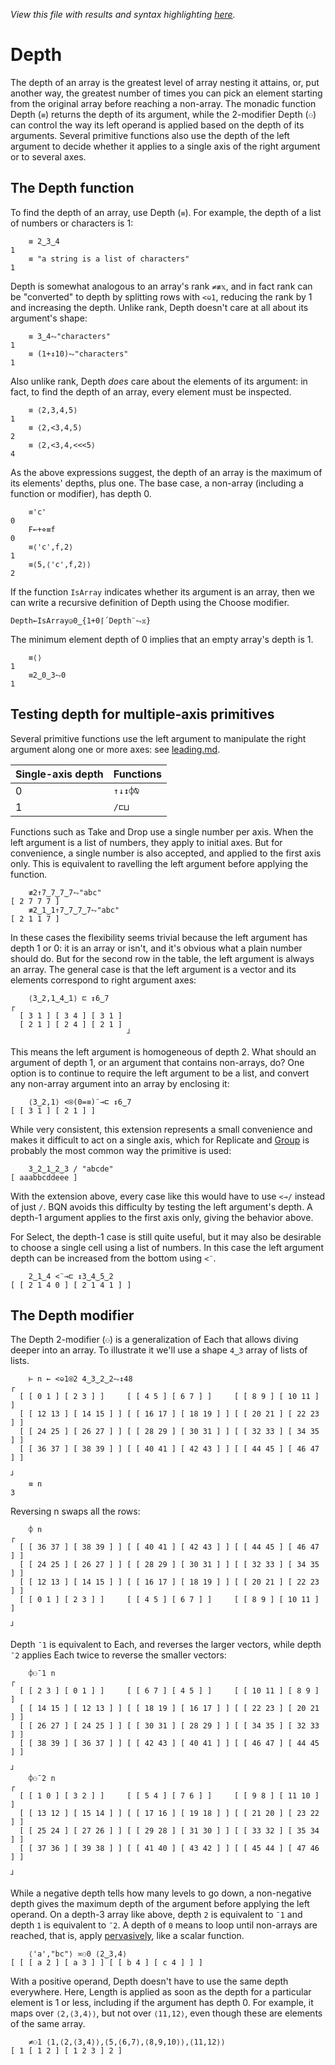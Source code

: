 *View this file with results and syntax highlighting [here](https://mlochbaum.github.io/BQN/doc/depth.html).*

# Depth

The depth of an array is the greatest level of array nesting it attains, or, put another way, the greatest number of times you can pick an element starting from the original array before reaching a non-array. The monadic function Depth (`≡`) returns the depth of its argument, while the 2-modifier Depth (`⚇`) can control the way its left operand is applied based on the depth of its arguments. Several primitive functions also use the depth of the left argument to decide whether it applies to a single axis of the right argument or to several axes.

## The Depth function

To find the depth of an array, use Depth (`≡`). For example, the depth of a list of numbers or characters is 1:

        ≡ 2‿3‿4
    1
        ≡ "a string is a list of characters"
    1

Depth is somewhat analogous to an array's rank `≠≢𝕩`, and in fact rank can be "converted" to depth by splitting rows with `<⎉1`, reducing the rank by 1 and increasing the depth. Unlike rank, Depth doesn't care at all about its argument's shape:

        ≡ 3‿4⥊"characters"
    1
        ≡ (1+↕10)⥊"characters"
    1

Also unlike rank, Depth *does* care about the elements of its argument: in fact, to find the depth of an array, every element must be inspected.

        ≡ ⟨2,3,4,5⟩
    1
        ≡ ⟨2,<3,4,5⟩
    2
        ≡ ⟨2,<3,4,<<<5⟩
    4

As the above expressions suggest, the depth of an array is the maximum of its elements' depths, plus one. The base case, a non-array (including a function or modifier), has depth 0.

        ≡'c'
    0
        F←+⋄≡f
    0
        ≡⟨'c',f,2⟩
    1
        ≡⟨5,⟨'c',f,2⟩⟩
    2

If the function `IsArray` indicates whether its argument is an array, then we can write a recursive definition of Depth using the Choose modifier.

    Depth←IsArray◶0‿{1+0⌈´Depth¨⥊𝕩}

The minimum element depth of 0 implies that an empty array's depth is 1.

        ≡⟨⟩
    1
        ≡2‿0‿3⥊0
    1

## Testing depth for multiple-axis primitives

Several primitive functions use the left argument to manipulate the right argument along one or more axes: see [leading.md](leading.md).

| Single-axis depth | Functions
|-------------------|----------
| 0                 | `↑↓↕⌽⍉`
| 1                 | `/⊏⊔`

Functions such as Take and Drop use a single number per axis. When the left argument is a list of numbers, they apply to initial axes. But for convenience, a single number is also accepted, and applied to the first axis only. This is equivalent to ravelling the left argument before applying the function.

        ≢2↑7‿7‿7‿7⥊"abc"
    [ 2 7 7 7 ]
        ≢2‿1‿1↑7‿7‿7‿7⥊"abc"
    [ 2 1 1 7 ]

In these cases the flexibility seems trivial because the left argument has depth 1 or 0: it is an array or isn't, and it's obvious what a plain number should do. But for the second row in the table, the left argument is always an array. The general case is that the left argument is a vector and its elements correspond to right argument axes:

        ⟨3‿2,1‿4‿1⟩ ⊏ ↕6‿7
    ┌
      [ 3 1 ] [ 3 4 ] [ 3 1 ]
      [ 2 1 ] [ 2 4 ] [ 2 1 ]
                              ┘

This means the left argument is homogeneous of depth 2. What should an argument of depth 1, or an argument that contains non-arrays, do? One option is to continue to require the left argument to be a list, and convert any non-array argument into an array by enclosing it:

        ⟨3‿2,1⟩ <⍟(0=≡)¨⊸⊏ ↕6‿7
    [ [ 3 1 ] [ 2 1 ] ]

While very consistent, this extension represents a small convenience and makes it difficult to act on a single axis, which for Replicate and [Group](group.md) is probably the most common way the primitive is used:

        3‿2‿1‿2‿3 / "abcde"
    [ aaabbcddeee ]

With the extension above, every case like this would have to use `<⊸/` instead of just `/`. BQN avoids this difficulty by testing the left argument's depth. A depth-1 argument applies to the first axis only, giving the behavior above.

For Select, the depth-1 case is still quite useful, but it may also be desirable to choose a single cell using a list of numbers. In this case the left argument depth can be increased from the bottom using `<¨`.

        2‿1‿4 <¨⊸⊏ ↕3‿4‿5‿2
    [ [ 2 1 4 0 ] [ 2 1 4 1 ] ]

## The Depth modifier

The Depth 2-modifier (`⚇`) is a generalization of Each that allows diving deeper into an array. To illustrate it we'll use a shape `4‿3` array of lists of lists.

        ⊢ n ← <⎉1⍟2 4‿3‿2‿2⥊↕48
    ┌
      [ [ 0 1 ] [ 2 3 ] ]     [ [ 4 5 ] [ 6 7 ] ]     [ [ 8 9 ] [ 10 11 ] ]
      [ [ 12 13 ] [ 14 15 ] ] [ [ 16 17 ] [ 18 19 ] ] [ [ 20 21 ] [ 22 23 ] ]
      [ [ 24 25 ] [ 26 27 ] ] [ [ 28 29 ] [ 30 31 ] ] [ [ 32 33 ] [ 34 35 ] ]
      [ [ 36 37 ] [ 38 39 ] ] [ [ 40 41 ] [ 42 43 ] ] [ [ 44 45 ] [ 46 47 ] ]
                                                                              ┘
        ≡ n
    3

Reversing n swaps all the rows:

        ⌽ n
    ┌
      [ [ 36 37 ] [ 38 39 ] ] [ [ 40 41 ] [ 42 43 ] ] [ [ 44 45 ] [ 46 47 ] ]
      [ [ 24 25 ] [ 26 27 ] ] [ [ 28 29 ] [ 30 31 ] ] [ [ 32 33 ] [ 34 35 ] ]
      [ [ 12 13 ] [ 14 15 ] ] [ [ 16 17 ] [ 18 19 ] ] [ [ 20 21 ] [ 22 23 ] ]
      [ [ 0 1 ] [ 2 3 ] ]     [ [ 4 5 ] [ 6 7 ] ]     [ [ 8 9 ] [ 10 11 ] ]
                                                                              ┘

Depth `¯1` is equivalent to Each, and reverses the larger vectors, while depth `¯2` applies Each twice to reverse the smaller vectors:

        ⌽⚇¯1 n
    ┌
      [ [ 2 3 ] [ 0 1 ] ]     [ [ 6 7 ] [ 4 5 ] ]     [ [ 10 11 ] [ 8 9 ] ]
      [ [ 14 15 ] [ 12 13 ] ] [ [ 18 19 ] [ 16 17 ] ] [ [ 22 23 ] [ 20 21 ] ]
      [ [ 26 27 ] [ 24 25 ] ] [ [ 30 31 ] [ 28 29 ] ] [ [ 34 35 ] [ 32 33 ] ]
      [ [ 38 39 ] [ 36 37 ] ] [ [ 42 43 ] [ 40 41 ] ] [ [ 46 47 ] [ 44 45 ] ]
                                                                              ┘
        ⌽⚇¯2 n
    ┌
      [ [ 1 0 ] [ 3 2 ] ]     [ [ 5 4 ] [ 7 6 ] ]     [ [ 9 8 ] [ 11 10 ] ]
      [ [ 13 12 ] [ 15 14 ] ] [ [ 17 16 ] [ 19 18 ] ] [ [ 21 20 ] [ 23 22 ] ]
      [ [ 25 24 ] [ 27 26 ] ] [ [ 29 28 ] [ 31 30 ] ] [ [ 33 32 ] [ 35 34 ] ]
      [ [ 37 36 ] [ 39 38 ] ] [ [ 41 40 ] [ 43 42 ] ] [ [ 45 44 ] [ 47 46 ] ]
                                                                              ┘

While a negative depth tells how many levels to go down, a non-negative depth gives the maximum depth of the argument before applying the left operand. On a depth-3 array like above, depth `2` is equivalent to `¯1` and depth `1` is equivalent to `¯2`. A depth of `0` means to loop until non-arrays are reached, that is, apply [pervasively](https://aplwiki.com/wiki/Pervasion), like a scalar function.

        ⟨'a',"bc"⟩ ≍⚇0 ⟨2‿3,4⟩
    [ [ [ a 2 ] [ a 3 ] ] [ [ b 4 ] [ c 4 ] ] ]

With a positive operand, Depth doesn't have to use the same depth everywhere. Here, Length is applied as soon as the depth for a particular element is 1 or less, including if the argument has depth 0. For example, it maps over `⟨2,⟨3,4⟩⟩`, but not over `⟨11,12⟩`, even though these are elements of the same array.

        ≠⚇1 ⟨1,⟨2,⟨3,4⟩⟩,⟨5,⟨6,7⟩,⟨8,9,10⟩⟩,⟨11,12⟩⟩
    [ 1 [ 1 2 ] [ 1 2 3 ] 2 ]
